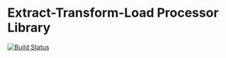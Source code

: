 Extract-Transform-Load Processor Library
========================================

[![Build Status](https://travis-ci.org/mpierzchalski/etl-processor.svg?branch=master)](https://travis-ci.org/mpierzchalski/etl-processor)

